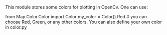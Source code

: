 This module stores some colors for plotting in OpenCv.
One can use:

from Map.Color.Color import Color
my_color = Color().Red    # you can choose Red, Green, or any other colors. You can also define your own color in color.py
